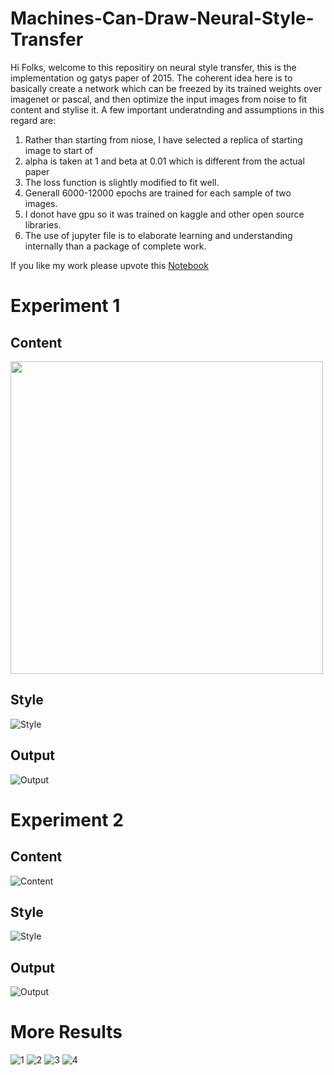 # Machines-Can-Draw-Neural-Style-Transfer

Hi Folks, welcome to this repositiry on neural style transfer, this is the implementation og gatys paper of 2015. The coherent idea here is to basically create a network which can be freezed by its trained weights over imagenet or pascal, and then optimize the input images from noise to fit content and stylise it. 
A few important underatnding and assumptions in this regard are:
1. Rather than starting from niose, I have selected a replica of starting image to start of
2. alpha is taken at 1 and beta at 0.01 which is different from the actual paper
3. The loss function is slightly modified to fit well.
4. Generall 6000-12000 epochs are trained for each sample of two images.
5. I donot have gpu so it was trained on kaggle and other open source libraries. 
6. The use of jupyter file is to elaborate learning and understanding internally than a package of complete work.

If you like my work please upvote this <a href="https://www.kaggle.com/tathagatbanerjee/machines-can-draw-neural-style-transfer-pytorch"> Notebook </a>

# Experiment 1

## Content
<img src="https://github.com/fsrt16/Machines-Can-Draw-Neural-Style-Transfer/blob/main/Data/Output/exp2_c.png" width="500">


## Style
![Style](https://github.com/fsrt16/Machines-Can-Draw-Neural-Style-Transfer/blob/main/Data/Output/exp2_s.png)

## Output
![Output](https://github.com/fsrt16/Machines-Can-Draw-Neural-Style-Transfer/blob/main/Data/Output/exp2_o.png)




# Experiment 2

## Content
![Content](https://github.com/fsrt16/Machines-Can-Draw-Neural-Style-Transfer/blob/main/Data/Output/exp5_c.png)

## Style
![Style](https://github.com/fsrt16/Machines-Can-Draw-Neural-Style-Transfer/blob/main/Data/Output/exp5_s.png)

## Output
![Output](https://github.com/fsrt16/Machines-Can-Draw-Neural-Style-Transfer/blob/main/Data/Output/exp5_o.png)



# More Results
![1](https://github.com/fsrt16/Machines-Can-Draw-Neural-Style-Transfer/blob/main/Data/Output/exp2_o.png)
![2](https://github.com/fsrt16/Machines-Can-Draw-Neural-Style-Transfer/blob/main/Data/Output/exp3_o.png)
![3](https://github.com/fsrt16/Machines-Can-Draw-Neural-Style-Transfer/blob/main/Data/Output/exp4_o.png)
![4](https://github.com/fsrt16/Machines-Can-Draw-Neural-Style-Transfer/blob/main/Data/Output/exp5_o.png)

